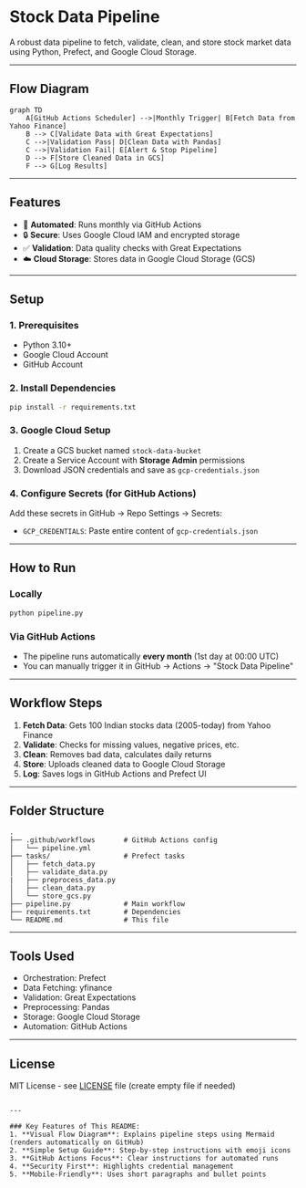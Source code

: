 # Stock Data Pipeline

A robust data pipeline to fetch, validate, clean, and store stock market data using Python, Prefect, and Google Cloud Storage.

---

## Flow Diagram

```mermaid
graph TD
    A[GitHub Actions Scheduler] -->|Monthly Trigger| B[Fetch Data from Yahoo Finance]
    B --> C[Validate Data with Great Expectations]
    C -->|Validation Pass| D[Clean Data with Pandas]
    C -->|Validation Fail| E[Alert & Stop Pipeline]
    D --> F[Store Cleaned Data in GCS]
    F --> G[Log Results]
```

---

## Features
- 🚀 **Automated**: Runs monthly via GitHub Actions
- 🔒 **Secure**: Uses Google Cloud IAM and encrypted storage
- ✅ **Validation**: Data quality checks with Great Expectations
- ☁️ **Cloud Storage**: Stores data in Google Cloud Storage (GCS)

---

## Setup

### 1. Prerequisites
- Python 3.10+
- Google Cloud Account
- GitHub Account

### 2. Install Dependencies
```bash
pip install -r requirements.txt
```

### 3. Google Cloud Setup
1. Create a GCS bucket named `stock-data-bucket`
2. Create a Service Account with **Storage Admin** permissions
3. Download JSON credentials and save as `gcp-credentials.json`

### 4. Configure Secrets (for GitHub Actions)
Add these secrets in GitHub → Repo Settings → Secrets:
- `GCP_CREDENTIALS`: Paste entire content of `gcp-credentials.json`

---

## How to Run

### Locally
```bash
python pipeline.py
```

### Via GitHub Actions
- The pipeline runs automatically **every month** (1st day at 00:00 UTC)
- You can manually trigger it in GitHub → Actions → "Stock Data Pipeline"

---

## Workflow Steps
1. **Fetch Data**: Gets 100 Indian stocks data (2005-today) from Yahoo Finance
2. **Validate**: Checks for missing values, negative prices, etc.
3. **Clean**: Removes bad data, calculates daily returns
4. **Store**: Uploads cleaned data to Google Cloud Storage
5. **Log**: Saves logs in GitHub Actions and Prefect UI

---

## Folder Structure
```
.
├── .github/workflows       # GitHub Actions config
│   └── pipeline.yml
├── tasks/                  # Prefect tasks
│   ├── fetch_data.py
│   ├── validate_data.py
|   ├── preprocess_data.py
│   ├── clean_data.py
│   └── store_gcs.py
├── pipeline.py             # Main workflow
├── requirements.txt        # Dependencies
└── README.md               # This file
```

---

## Tools Used
- Orchestration: Prefect
- Data Fetching: yfinance
- Validation: Great Expectations
- Preprocessing: Pandas
- Storage: Google Cloud Storage
- Automation: GitHub Actions

---

## License
MIT License - see [LICENSE](LICENSE) file (create empty file if needed)
```

---

### Key Features of This README:
1. **Visual Flow Diagram**: Explains pipeline steps using Mermaid (renders automatically on GitHub)
2. **Simple Setup Guide**: Step-by-step instructions with emoji icons
3. **GitHub Actions Focus**: Clear instructions for automated runs
4. **Security First**: Highlights credential management
5. **Mobile-Friendly**: Uses short paragraphs and bullet points
